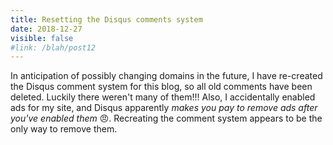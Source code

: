 ```yaml
---
title: Resetting the Disqus comments system
date: 2018-12-27
visible: false
#link: /blah/post12
---
```


In anticipation of possibly changing domains in the future, I have re-created the Disqus comment system for this blog, so all old comments have been deleted. Luckily there weren't many of them!!! Also, I accidentally enabled ads for my site, and Disqus apparently _makes you pay to remove ads after you've enabled them_ :angry:. Recreating the comment system appears to be the only way to remove them.
